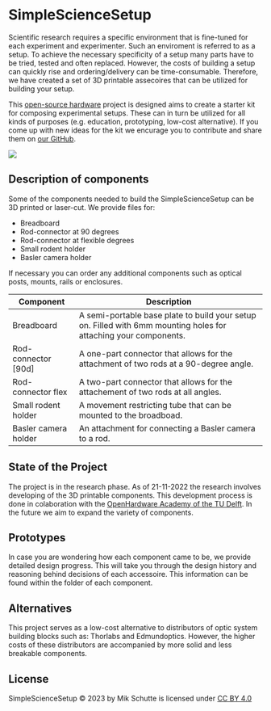 # SimpleScienceSetup
Scientific research requires a specific environment that is fine-tuned for each experiment and experimenter. Such an enviroment is referred to as a setup. To achieve the necessary specificity of a setup many parts have to be tried, tested and often replaced. However, the costs of building a setup can quickly rise and ordering/delivery can be time-consumable. Therefore, we have created a set of 3D printable assecoires that can be utilized for building your setup.

This [open-source hardware](https://hackmd.io/k3uEA4e_SAG1fw5R7pmGMQ) project is designed aims to create a starter kit for composing experimental setups. These can in turn be utilized for all kinds of purposes (e.g. education, prototyping, low-cost alternative). If you come up with new ideas for the kit we encurage you to contribute and share them on [our GitHub](https://github.com/open-make).

![](https://i.imgur.com/uAZ2f7P.jpg)

## Description of components
Some of the components needed to build the SimpleScienceSetup can be 3D printed or laser-cut. We provide files for:
* Breadboard
* Rod-connector at 90 degrees
* Rod-connector at flexible degrees
* Small rodent holder
* Basler camera holder

If necessary you can order any additional components such as optical posts, mounts, rails or enclosures. 

|Component|Description|
|--------|--------|
|Breadboard| A semi-portable base plate to build your setup on. Filled with 6mm mounting holes for attaching your components.|
|Rod-connector [90d]| A one-part connector that allows for the attachment of two rods at a 90-degree angle.|
|Rod-connector flex| A two-part connector that allows for the attachement of two rods at all angles.|
|Small rodent holder| A movement restricting tube that can be mounted to the broadboad.
|Basler camera holder | An attachment for connecting a Basler camera to a rod.|

## State of the Project
The project is in the research phase. As of 21-11-2022 the research involves developing of the 3D printable components. This development process is done in colaboration with the [OpenHardware Academy of the TU Delft](https://www.openhardware.academy/01_Welcome.html). In the future we aim to expand the variety of components. 

## Prototypes
In case you are wondering how each component came to be, we provide detailed design progress. This will take you through the design history and reasoning behind decisions of each accessoire. This information can be found within the folder of each component.

## Alternatives
This project serves as a low-cost alternative to distributors of optic system building blocks such as: Thorlabs and Edmundoptics. However, the higher costs of these distributors are accompanied by more solid and less breakable components. 

## License 
SimpleScienceSetup © 2023 by Mik Schutte is licensed under [CC BY 4.0](https://creativecommons.org/licenses/by/4.0/?ref=chooser-v1)
